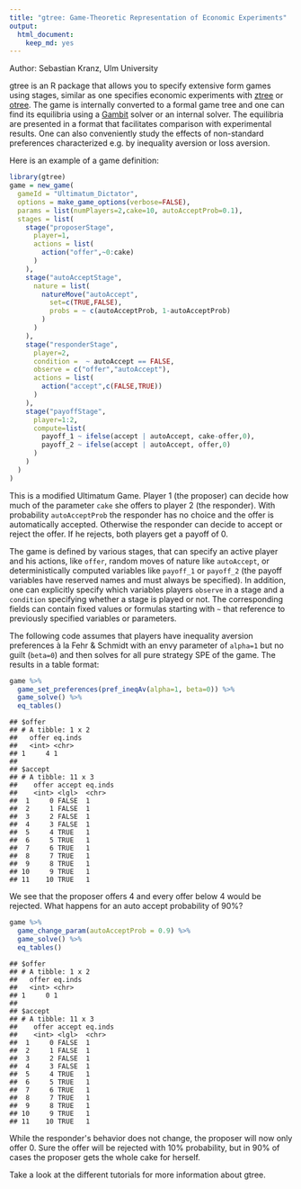 ```yaml
---
title: "gtree: Game-Theoretic Representation of Economic Experiments"
output: 
  html_document: 
    keep_md: yes
---
```




Author: Sebastian Kranz, Ulm University

gtree is an R package that allows you to specify extensive form games using stages, similar as one specifies economic experiments with [ztree](https://www.ztree.uzh.ch/en.html) or [otree](https://otree.readthedocs.io/en/latest/). The game is internally converted to a formal game tree and one can find its equilibria using a [Gambit](http://www.gambit-project.org/) solver or an internal solver. The equilibria are presented in a format that facilitates comparison with experimental results. One can also conveniently study the effects of non-standard preferences characterized e.g. by inequality aversion or loss aversion.

Here is an example of a game definition:

```r
library(gtree)
game = new_game(
  gameId = "Ultimatum_Dictator",
  options = make_game_options(verbose=FALSE),
  params = list(numPlayers=2,cake=10, autoAcceptProb=0.1),
  stages = list(
    stage("proposerStage",
      player=1,
      actions = list(
        action("offer",~0:cake)
      )
    ),
    stage("autoAcceptStage",
      nature = list(
        natureMove("autoAccept", 
          set=c(TRUE,FALSE),
          probs = ~ c(autoAcceptProb, 1-autoAcceptProb)
        )
      )  
    ),
    stage("responderStage",
      player=2,
      condition =  ~ autoAccept == FALSE,
      observe = c("offer","autoAccept"),
      actions = list(
        action("accept",c(FALSE,TRUE))
      )
    ),
    stage("payoffStage",
      player=1:2,
      compute=list(
        payoff_1 ~ ifelse(accept | autoAccept, cake-offer,0),
        payoff_2 ~ ifelse(accept | autoAccept, offer,0)
      )
    )
  )
)
```
This is a modified Ultimatum Game. Player 1 (the proposer) can decide how much of the parameter `cake` she offers to player 2 (the responder). With probability `autoAcceptProb` the responder has no choice and the offer is automatically accepted. Otherwise the responder can decide to accept or reject the offer. If he rejects, both players get a payoff of 0.

The game is defined by various stages, that can specify an active player and his actions, like `offer`, random moves of nature like `autoAccept`, or deterministically computed variables like `payoff_1` or `payoff_2` (the payoff variables have reserved names and must always be specified). In addition, one can explicitly specify which variables players `observe` in a stage and a `condition` specifying whether a stage is played or not. The corresponding fields can contain fixed values or formulas starting with `~` that reference to previously specified variables or parameters.

The following code assumes that players have inequality aversion preferences à la Fehr & Schmidt with an envy parameter of `alpha=1` but no guilt (`beta=0`) and then solves for all pure strategy SPE of the game. The results in a table format:


```r
game %>%
  game_set_preferences(pref_ineqAv(alpha=1, beta=0)) %>%
  game_solve() %>%
  eq_tables()
```

```
## $offer
## # A tibble: 1 x 2
##   offer eq.inds
##   <int> <chr>  
## 1     4 1      
## 
## $accept
## # A tibble: 11 x 3
##    offer accept eq.inds
##    <int> <lgl>  <chr>  
##  1     0 FALSE  1      
##  2     1 FALSE  1      
##  3     2 FALSE  1      
##  4     3 FALSE  1      
##  5     4 TRUE   1      
##  6     5 TRUE   1      
##  7     6 TRUE   1      
##  8     7 TRUE   1      
##  9     8 TRUE   1      
## 10     9 TRUE   1      
## 11    10 TRUE   1
```

We see that the proposer offers 4 and every offer below 4 would be rejected. What happens for an auto accept probability of 90%?


```r
game %>%
  game_change_param(autoAcceptProb = 0.9) %>%
  game_solve() %>%
  eq_tables()
```

```
## $offer
## # A tibble: 1 x 2
##   offer eq.inds
##   <int> <chr>  
## 1     0 1      
## 
## $accept
## # A tibble: 11 x 3
##    offer accept eq.inds
##    <int> <lgl>  <chr>  
##  1     0 FALSE  1      
##  2     1 FALSE  1      
##  3     2 FALSE  1      
##  4     3 FALSE  1      
##  5     4 TRUE   1      
##  6     5 TRUE   1      
##  7     6 TRUE   1      
##  8     7 TRUE   1      
##  9     8 TRUE   1      
## 10     9 TRUE   1      
## 11    10 TRUE   1
```

While the responder's behavior does not change, the proposer will now only offer 0. Sure the offer will be rejected with 10% probability, but in 90% of cases the proposer gets the whole cake for herself.

Take a look at the different tutorials for more information about gtree.
